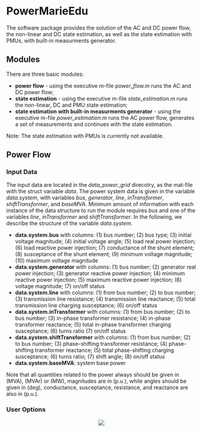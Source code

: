 # PowerMarieEdu

The software package provides the solution of the AC and DC power flow, the non-linear and DC state estimation, as well as the state estimation with PMUs, with built-in measurments generator.

## Modules

There are three basic modules:
   - **power flow** - using the executive m-file *power_flow.m* runs the AC and DC power flow;
   - **state estimation** - using the executive m-file *state_estimation.m* runs the non-linear, DC and PMU state estimation;
   - **state estimation with built-in measurments generator** - using the executive m-file *power_estimation.m* runs the AC power flow, generates a set of measurements and continues with the state estimation.
   
Note: The state estimation with PMUs is currently not available.

## Power Flow
### Input Data

The input data are located in the *data_power_grid* direcotry, as the mat-file with the struct variable *data*. The power system data is given in the variable *data.system*, with variables *bus*, *generator*, *line*, *inTransformer*, *shiftTransformer*, and *baseMVA*.  Minimum amount of information with each instance of the data structure to run the module requires *bus* and one of the variables *line*, *inTransformer* and *shiftTransformer*. In the following, we describe the structure of the variable *data.system*.
   - **data.system.bus** with columns: (1) bus number; (2) bus type; (3) initial voltage magnitude; (4) initial voltage angle; (5) load real power injection; (6) load reactive power injection; (7) conductance of the shunt element; (8) susceptance of the shunt element; (9) minimum voltage magnitude; (10) maximum voltage magnitude 
   - **data.system.generator** with columns: (1) bus number; (2) generator real power injection; (3) generator reactive power injection; (4) minimum reactive power injection; (5) maximum reactive power injection; (6) voltage magnitude; (7) on/off status
   - **data.system.line** with columns: (1) from bus number; (2) to bus number; (3) transmission line resistance; (4) transmission line reactance; (5) total transmission line charging susceptance; (6) on/off status 
   - **data.system.inTransformer** with columns: (1) from bus number; (2) to bus number; (3) in-phase transformer resistance; (4) in-phase transformer reactance; (5) total in-phase transformer charging susceptance; (6) turns ratio (7) on/off status
   - **data.system.shiftTransformer** with columns: (1) from bus number; (2) to bus number; (3) phase-shifting transformer resistance; (4) phase-shifting transformer reactance; (5) total phase-shifting charging susceptance; (6) turns ratio; (7) shift angle; (8) on/off status 
   - **data.system.baseMVA**: system base power

Note that all quantities related to the power always should be given in (MVA), (MVAr) or (MW), magnitudes are in (p.u.), while angles  should be given in (deg), conductance, susceptance, resistance, and reactance are also in (p.u.).

### User Options
<p align="center">
<img src="https://github.com/mcosovic/my_private/blob/master/power_marie_edu/power_flow_chart.png?raw=true" scale="1">
</p>

